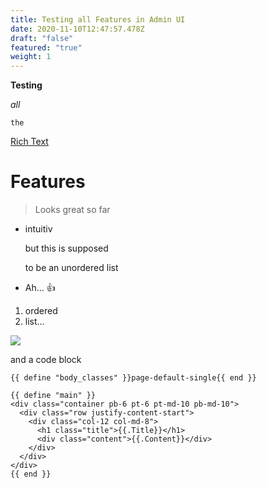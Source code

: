 ```yaml
---
title: Testing all Features in Admin UI
date: 2020-11-10T12:47:57.478Z
draft: "false"
featured: "true"
weight: 1
---
```

**Testing**

*all*

`the`

[Rich Text](https://en.wikipedia.org/wiki/Rich_Text_Format)

# Features

> Looks great so far

* intuitiv

  but this is supposed

  to be an unordered list
* Ah... 👍

1. ordered
2. list...

![](/images/solar_orbiter_artist_impression_20190916_1_0.jpg)

and a code block

```
{{ define "body_classes" }}page-default-single{{ end }}

{{ define "main" }}
<div class="container pb-6 pt-6 pt-md-10 pb-md-10">
  <div class="row justify-content-start">
    <div class="col-12 col-md-8">
      <h1 class="title">{{.Title}}</h1>
      <div class="content">{{.Content}}</div>
    </div>
  </div>
</div>
{{ end }}
```